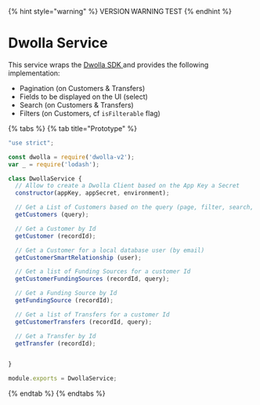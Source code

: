 {% hint style="warning" %}
VERSION WARNING TEST
{% endhint %}

# Dwolla Service

This service wraps the [Dwolla SDK ](https://developers.dwolla.com/sdks-tools#sdks--tools)and provides the following implementation:

* Pagination (on Customers & Transfers)
* Fields to be displayed on the UI (select)
* Search (on Customers & Transfers)
* Filters (on Customers, cf `isFilterable` flag)

{% tabs %}
{% tab title="Prototype" %}
```javascript
"use strict";

const dwolla = require('dwolla-v2');
var _ = require('lodash');

class DwollaService {
  // Allow to create a Dwolla Client based on the App Key a Secret
  constructor(appKey, appSecret, environment);

  // Get a List of Customers based on the query (page, filter, search, sort)
  getCustomers (query);

  // Get a Customer by Id
  getCustomer (recordId);

  // Get a Customer for a local database user (by email)
  getCustomerSmartRelationship (user);

  // Get a list of Funding Sources for a customer Id
  getCustomerFundingSources (recordId, query);

  // Get a Funding Source by Id
  getFundingSource (recordId);

  // Get a list of Transfers for a customer Id
  getCustomerTransfers (recordId, query);

  // Get a Transfer by Id
  getTransfer (recordId);


}

module.exports = DwollaService;

```
{% endtab %}
{% endtabs %}
